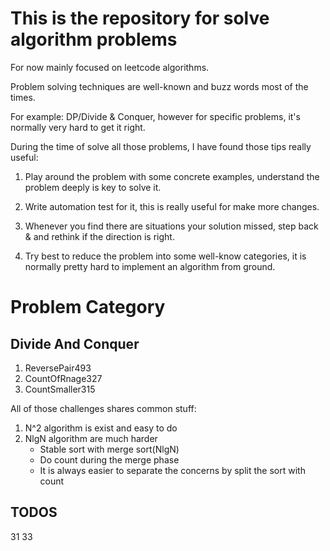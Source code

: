 # This is the repository for solve algorithm problems

For now mainly focused on leetcode algorithms.

Problem solving techniques are well-known and buzz words most of the times.

For example: DP/Divide & Conquer, however for specific problems, it's normally very hard to get it right.

During the time of solve all those problems, I have found those tips really useful:
1. Play around the problem with some concrete examples, understand the problem deeply is key to solve it.

2. Write automation test for it, this is really useful for make more changes.

3. Whenever you find there are situations your solution missed, step back & and rethink if the direction is right.

4. Try best to reduce the problem into some well-know categories, it is normally pretty hard to implement an algorithm from ground.

# Problem Category

## Divide And Conquer 
1. ReversePair493
2. CountOfRnage327
3. CountSmaller315

All of those challenges shares common stuff:
1. N^2 algorithm is exist and easy to do
2. NlgN algorithm are much harder
    - Stable sort with merge sort(NlgN)
    - Do count during the merge phase
    - It is always easier to separate the concerns by split the sort with count 
    
## TODOS
31
33
